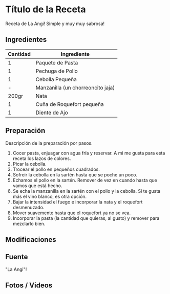 # Título de la Receta

Receta de La Angi! Simple y muy muy sabrosa!

## Ingredientes

| Cantidad  | Ingrediente |
| --- | --- |
| 1 | Paquete de Pasta |
| 1 | Pechuga de Pollo |
| 1 | Cebolla Pequeña |
| - | Manzanilla (un chorreoncito jaja) | 
| 200gr | Nata | 
| 1 | Cuña de Roquefort pequeña | 
| 1 | Diente de Ajo | 

## Preparación

Descripción de la preparación por pasos.

1. Cocer pasta, enjuagar con agua fría y reservar. A mi me gusta para esta receta los lazos de colores.
1. Picar la cebolla.
2. Trocear el pollo en pequeños cuadrados.
3. Sofreir la cebolla en la sartén hasta que se poche un poco.
4. Echamos el pollo en la sartén. Remover de vez en cuando hasta que vamos que está hecho.
5. Se echa la manzanilla en la sartén con el pollo y la cebolla. Si te gusta más el vino blanco, es otra opción.
6. Bajar la intensidad el fuego e incorporar la nata y el roquefort desmenuzado.
7. Mover suavemente hasta que el roquefort ya no se vea.
8. Incorporar la pasta (la cantidad que quieras, al gusto) y remover para mezclarlo bien.

## Modificaciones

## Fuente

"La Angi"!

## Fotos / Videos
